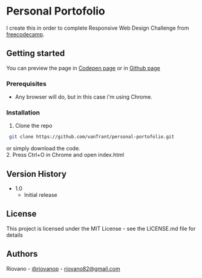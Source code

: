 # Personal Portofolio

I create this in order to complete Responsive Web Design Challenge from [freecodecamp](https://www.freecodecamp.org/learn/responsive-web-design/).

## Getting started

You can preview the page in [Codepen page](https://codepen.io/vanTrant/pen/mdWZwJz) or in [Github page](https://vantrant.github.io/personal-portofolio/)

### Prerequisites

* Any browser will do, but in this case i'm using Chrome.

### Installation

1. Clone the repo
  ```sh
   git clone https://github.com/vanTrant/personal-portofolio.git
   ```
   or simply download the code.<br />
2. Press Ctrl+O in Chrome and open index.html


## Version History

* 1.0
    * Initial release

## License

This project is licensed under the MIT License - see the LICENSE.md file for details

## Authors

Riovano - [@riovanop](https://www.instagram.com/riovanop/) - riovano82@gmail.com <br />
